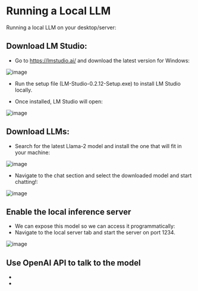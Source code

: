 # Running a Local LLM

Running a local LLM on your desktop/server:

## Download LM Studio:

- Go to https://lmstudio.ai/ and download the latest version for Windows:

![image](https://github.com/JordiCorbilla/Running_Local_LLM/assets/7347994/5986f2da-ff44-4a02-9546-1ae866bb39f7)

- Run the setup file (LM-Studio-0.2.12-Setup.exe) to install LM Studio locally.

- Once installed, LM Studio will open:

![image](https://github.com/JordiCorbilla/Running_Local_LLM/assets/7347994/c0f90407-4478-4885-9e01-6b4f06a68367)

## Download LLMs:

- Search for the latest Llama-2 model and install the one that will fit in your machine:

![image](https://github.com/JordiCorbilla/Running_Local_LLM/assets/7347994/01c39544-df6b-4d19-a2b8-4c3a6e0a6269)

- Navigate to the chat section and select the downloaded model and start chatting!:

![image](https://github.com/JordiCorbilla/Running_Local_LLM/assets/7347994/aa45b7b7-9c33-4562-8bea-294230b33f04)

## Enable the local inference server

- We can expose this model so we can access it programmatically:
- Navigate to the local server tab and start the server on port 1234.

![image](https://github.com/JordiCorbilla/Running_Local_LLM/assets/7347994/63c84905-01e4-4a7a-b97c-9dce50f2a564)

##  Use OpenAI API to talk to the model



- 
- 
